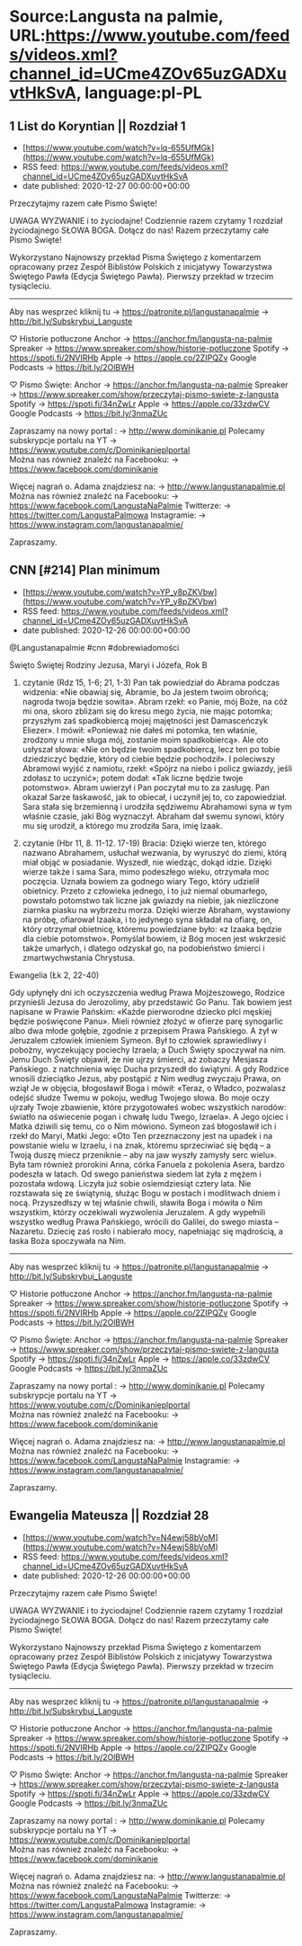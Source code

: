 # Source:Langusta na palmie, URL:https://www.youtube.com/feeds/videos.xml?channel_id=UCme4ZOv65uzGADXuvtHkSvA, language:pl-PL

## 1 List do Koryntian || Rozdział 1
 - [https://www.youtube.com/watch?v=lq-655UfMGk](https://www.youtube.com/watch?v=lq-655UfMGk)
 - RSS feed: https://www.youtube.com/feeds/videos.xml?channel_id=UCme4ZOv65uzGADXuvtHkSvA
 - date published: 2020-12-27 00:00:00+00:00

Przeczytajmy razem całe Pismo Święte! 
 
UWAGA WYZWANIE i to życiodajne!
Codziennie razem czytamy 1 rozdział życiodajnego SŁOWA BOGA. 
Dołącz do nas! Razem przeczytamy całe Pismo Święte!

Wykorzystano Najnowszy przekład Pisma Świętego z komentarzem opracowany przez Zespół Biblistów Polskich z inicjatywy Towarzystwa Świętego Pawła (Edycja Świętego Pawła). Pierwszy przekład w trzecim tysiącleciu.
________________________________________

Aby nas wesprzeć kliknij tu 
→ https://patronite.pl/langustanapalmie
→ http://bit.ly/Subskrybuj_Languste

♡ Historie potłuczone
Anchor → https://anchor.fm/langusta-na-palmie
Spreaker → https://www.spreaker.com/show/historie-potluczone
Spotify → https://spoti.fi/2NVIRHb
Apple → https://apple.co/2ZIPQZv
Google Podcasts → https://bit.ly/2OlBWH

♡  Pismo Święte: 
Anchor → https://anchor.fm/langusta-na-palmie
Spreaker → https://www.spreaker.com/show/przeczytaj-pismo-swiete-z-langusta
Spotify →  https://spoti.fi/34nZwLr
Apple →  https://apple.co/33zdwCV
Google Podcasts → https://bit.ly/3nmaZUc

Zapraszamy na nowy portal :
→ http://www.dominikanie.pl
Polecamy subskrypcje portalu na YT
→ https://www.youtube.com/c/Dominikanieplportal  
Można nas również znaleźć na Facebooku: 
→ https://www.facebook.com/dominikanie

Więcej nagrań o. Adama znajdziesz na: 
→ http://www.langustanapalmie.pl
Można nas również znaleźć na Facebooku: 
→ https://www.facebook.com/LangustaNaPalmie
Twitterze: 
→ https://twitter.com/LangustaPalmowa
Instagramie: 
→ https://www.instagram.com/langustanapalmie/

Zapraszamy.

## CNN [#214] Plan minimum
 - [https://www.youtube.com/watch?v=YP_y8pZKVbw](https://www.youtube.com/watch?v=YP_y8pZKVbw)
 - RSS feed: https://www.youtube.com/feeds/videos.xml?channel_id=UCme4ZOv65uzGADXuvtHkSvA
 - date published: 2020-12-26 00:00:00+00:00

​@Langustanapalmie  #cnn #dobrewiadomości

Święto Świętej Rodziny Jezusa, Maryi i Józefa, Rok B

1. czytanie (Rdz 15, 1-6; 21, 1-3)
Pan tak powiedział do Abrama podczas widzenia: «Nie obawiaj się, Abramie, bo Ja jestem twoim obrońcą; nagroda twoja będzie sowita».
Abram rzekł: «o Panie, mój Boże, na cóż mi ona, skoro zbliżam się do kresu mego życia, nie mając potomka; przyszłym zaś spadkobiercą mojej majętności jest Damasceńczyk Eliezer». I mówił: «Ponieważ nie dałeś mi potomka, ten właśnie, zrodzony u mnie sługa mój, zostanie moim spadkobiercą». Ale oto usłyszał słowa: «Nie on będzie twoim spadkobiercą, lecz ten po tobie dziedziczyć będzie, który od ciebie będzie pochodził».
I poleciwszy Abramowi wyjść z namiotu, rzekł: «Spójrz na niebo i policz gwiazdy, jeśli zdołasz to uczynić»; potem dodał: «Tak liczne będzie twoje potomstwo». Abram uwierzył i Pan poczytał mu to za zasługę.
Pan okazał Sarze łaskawość, jak to obiecał, i uczynił jej to, co zapowiedział. Sara stała się brzemienną i urodziła sędziwemu Abrahamowi syna w tym właśnie czasie, jaki Bóg wyznaczył. Abraham dał swemu synowi, który mu się urodził, a którego mu zrodziła Sara, imię Izaak.

2. czytanie (Hbr 11, 8. 11-12. 17-19)
Bracia: Dzięki wierze ten, którego nazwano Abrahamem, usłuchał wezwania, by wyruszyć do ziemi, którą miał objąć w posiadanie. Wyszedł, nie wiedząc, dokąd idzie. Dzięki wierze także i sama Sara, mimo podeszłego wieku, otrzymała moc poczęcia. Uznała bowiem za godnego wiary Tego, który udzielił obietnicy. Przeto z człowieka jednego, i to już niemal obumarłego, powstało potomstwo tak liczne jak gwiazdy na niebie, jak niezliczone ziarnka piasku na wybrzeżu morza. Dzięki wierze Abraham, wystawiony na próbę, ofiarował Izaaka, i to jedynego syna składał na ofiarę, on, który otrzymał obietnicę, któremu powiedziane było: «z Izaaka będzie dla ciebie potomstwo». Pomyślał bowiem, iż Bóg mocen jest wskrzesić także umarłych, i dlatego odzyskał go, na podobieństwo śmierci i zmartwychwstania Chrystusa.

Ewangelia (Łk 2, 22-40)

Gdy upłynęły dni ich oczyszczenia według Prawa Mojżeszowego, Rodzice przynieśli Jezusa do Jerozolimy, aby przedstawić Go Panu. Tak bowiem jest napisane w Prawie Pańskim: «Każde pierworodne dziecko płci męskiej będzie poświęcone Panu». Mieli również złożyć w ofierze parę synogarlic albo dwa młode gołębie, zgodnie z przepisem Prawa Pańskiego. A żył w Jeruzalem człowiek imieniem Symeon. Był to człowiek sprawiedliwy i pobożny, wyczekujący pociechy Izraela; a Duch Święty spoczywał na nim. Jemu Duch Święty objawił, że nie ujrzy śmierci, aż zobaczy Mesjasza Pańskiego. z natchnienia więc Ducha przyszedł do świątyni. A gdy Rodzice wnosili dzieciątko Jezus, aby postąpić z Nim według zwyczaju Prawa, on wziął Je w objęcia, błogosławił Boga i mówił: «Teraz, o Władco, pozwalasz odejść słudze Twemu w pokoju, według Twojego słowa. Bo moje oczy ujrzały Twoje zbawienie, które przygotowałeś wobec wszystkich narodów: światło na oświecenie pogan i chwałę ludu Twego, Izraela». A Jego ojciec i Matka dziwili się temu, co o Nim mówiono. Symeon zaś błogosławił ich i rzekł do Maryi, Matki Jego: «Oto Ten przeznaczony jest na upadek i na powstanie wielu w Izraelu, i na znak, któremu sprzeciwiać się będą – a Twoją duszę miecz przeniknie – aby na jaw wyszły zamysły serc wielu». Była tam również prorokini Anna, córka Fanuela z pokolenia Asera, bardzo podeszła w latach. Od swego panieństwa siedem lat żyła z mężem i pozostała wdową. Liczyła już sobie osiemdziesiąt cztery lata. Nie rozstawała się ze świątynią, służąc Bogu w postach i modlitwach dniem i nocą. Przyszedłszy w tej właśnie chwili, sławiła Boga i mówiła o Nim wszystkim, którzy oczekiwali wyzwolenia Jeruzalem. A gdy wypełnili wszystko według Prawa Pańskiego, wrócili do Galilei, do swego miasta – Nazaretu. Dziecię zaś rosło i nabierało mocy, napełniając się mądrością, a łaska Boża spoczywała na Nim.
________________________________________

Aby nas wesprzeć kliknij tu 
→ https://patronite.pl/langustanapalmie
→ http://bit.ly/Subskrybuj_Languste

♡ Historie potłuczone
Anchor → https://anchor.fm/langusta-na-palmie
Spreaker → https://www.spreaker.com/show/historie-potluczone
Spotify → https://spoti.fi/2NVIRHb
Apple → https://apple.co/2ZIPQZv
Google Podcasts → https://bit.ly/2OlBWH

♡  Pismo Święte: 
Anchor → https://anchor.fm/langusta-na-palmie
Spreaker → https://www.spreaker.com/show/przeczytaj-pismo-swiete-z-langusta
Spotify →  https://spoti.fi/34nZwLr
Apple →  https://apple.co/33zdwCV
Google Podcasts → https://bit.ly/3nmaZUc

Zapraszamy na nowy portal :
→ http://www.dominikanie.pl
Polecamy subskrypcje portalu na YT
→ https://www.youtube.com/c/Dominikanieplportal  
Można nas również znaleźć na Facebooku: 
→ https://www.facebook.com/dominikanie

Więcej nagrań o. Adama znajdziesz na: 
→ http://www.langustanapalmie.pl
Można nas również znaleźć na Facebooku: 
→ https://www.facebook.com/LangustaNaPalmie
Instagramie: 
→ https://www.instagram.com/langustanapalmie/

Zapraszamy.

## Ewangelia Mateusza ||  Rozdział 28
 - [https://www.youtube.com/watch?v=N4ewj58bVoM](https://www.youtube.com/watch?v=N4ewj58bVoM)
 - RSS feed: https://www.youtube.com/feeds/videos.xml?channel_id=UCme4ZOv65uzGADXuvtHkSvA
 - date published: 2020-12-26 00:00:00+00:00

Przeczytajmy razem całe Pismo Święte! 
 
UWAGA WYZWANIE i to życiodajne!
Codziennie razem czytamy 1 rozdział życiodajnego SŁOWA BOGA. 
Dołącz do nas! Razem przeczytamy całe Pismo Święte!

Wykorzystano Najnowszy przekład Pisma Świętego z komentarzem opracowany przez Zespół Biblistów Polskich z inicjatywy Towarzystwa Świętego Pawła (Edycja Świętego Pawła). Pierwszy przekład w trzecim tysiącleciu.
________________________________________

Aby nas wesprzeć kliknij tu 
→ https://patronite.pl/langustanapalmie
→ http://bit.ly/Subskrybuj_Languste

♡ Historie potłuczone
Anchor → https://anchor.fm/langusta-na-palmie
Spreaker → https://www.spreaker.com/show/historie-potluczone
Spotify → https://spoti.fi/2NVIRHb
Apple → https://apple.co/2ZIPQZv
Google Podcasts → https://bit.ly/2OlBWH

♡  Pismo Święte: 
Anchor → https://anchor.fm/langusta-na-palmie
Spreaker → https://www.spreaker.com/show/przeczytaj-pismo-swiete-z-langusta
Spotify →  https://spoti.fi/34nZwLr
Apple →  https://apple.co/33zdwCV
Google Podcasts → https://bit.ly/3nmaZUc

Zapraszamy na nowy portal :
→ http://www.dominikanie.pl
Polecamy subskrypcje portalu na YT
→ https://www.youtube.com/c/Dominikanieplportal  
Można nas również znaleźć na Facebooku: 
→ https://www.facebook.com/dominikanie

Więcej nagrań o. Adama znajdziesz na: 
→ http://www.langustanapalmie.pl
Można nas również znaleźć na Facebooku: 
→ https://www.facebook.com/LangustaNaPalmie
Twitterze: 
→ https://twitter.com/LangustaPalmowa
Instagramie: 
→ https://www.instagram.com/langustanapalmie/

Zapraszamy.

